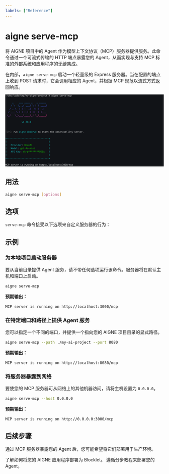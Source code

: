 ```yaml
---
labels: ["Reference"]
---
```


# aigne serve-mcp

将 AIGNE 项目中的 Agent 作为模型上下文协议（MCP）服务器提供服务。此命令通过一个可流式传输的 HTTP 端点暴露您的 Agent，从而实现与支持 MCP 标准的外部系统和应用程序的无缝集成。

在内部，`aigne serve-mcp` 启动一个轻量级的 Express 服务器。当在配置的端点上收到 POST 请求时，它会调用相应的 Agent，并根据 MCP 规范以流式方式返回响应。

![运行 MCP 服务](../assets/run-mcp-service.png)

## 用法

```bash 基本用法 icon=lucide:terminal
aigne serve-mcp [options]
```

## 选项

`serve-mcp` 命令接受以下选项来自定义服务器的行为：

<x-field data-name="--path, --url" data-type="string" data-default="." data-desc="本地 Agent 目录的路径或远程 AIGNE 项目的 URL。"></x-field>

<x-field data-name="--host" data-type="string" data-default="localhost" data-desc="运行 MCP 服务器的主机。使用 `0.0.0.0` 可将服务器公开到网络。"></x-field>

<x-field data-name="--port" data-type="number" data-default="3000" data-desc="MCP 服务器的端口。如果设置了 `PORT` 环境变量，该命令会遵循该变量；否则，默认为 3000。"></x-field>

<x-field data-name="--pathname" data-type="string" data-default="/mcp" data-desc="MCP 服务端点的 URL 路径。"></x-field>

<x-field data-name="--aigne-hub-url" data-type="string" data-desc="自定义 AIGNE Hub 服务 URL，用于获取远程 Agent 定义或模型。"></x-field>

## 示例

### 为本地项目启动服务器

要从当前目录提供 Agent 服务，请不带任何选项运行该命令。服务器将在默认主机和端口上启动。

```bash 在当前目录启动服务器 icon=lucide:play-circle
aigne serve-mcp
```

**预期输出：**

```text 控制台输出 icon=lucide:server
MCP server is running on http://localhost:3000/mcp
```

### 在特定端口和路径上提供 Agent 服务

您可以指定一个不同的端口，并提供一个指向您的 AIGNE 项目目录的显式路径。

```bash 使用自定义端口和路径启动服务器 icon=lucide:play-circle
aigne serve-mcp --path ./my-ai-project --port 8080
```

**预期输出：**

```text 控制台输出 icon=lucide:server
MCP server is running on http://localhost:8080/mcp
```

### 将服务器暴露到网络

要使您的 MCP 服务器可从网络上的其他机器访问，请将主机设置为 `0.0.0.0`。

```bash 公开暴露服务器 icon=lucide:play-circle
aigne serve-mcp --host 0.0.0.0
```

**预期输出：**

```text 控制台输出 icon=lucide:server
MCP server is running on http://0.0.0.0:3000/mcp
```

## 后续步骤

通过 MCP 服务器暴露您的 Agent 后，您可能希望将它们部署用于生产环境。

<x-cards>
  <x-card data-title="aigne deploy 命令" data-icon="lucide:ship" data-href="/command-reference/deploy">
    了解如何将您的 AIGNE 应用程序部署为 Blocklet。
  </x-card>
  <x-card data-title="部署 Agent 指南" data-icon="lucide:book-open-check" data-href="/guides/deploying-agents">
    遵循分步教程来部署您的 Agent。
  </x-card>
</x-cards>
